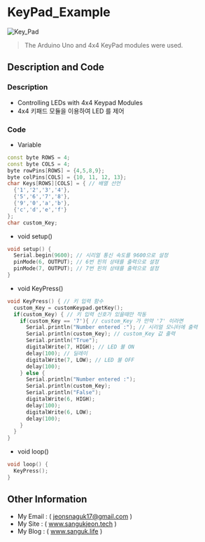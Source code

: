 # KeyPad_Example
![Key_Pad](https://user-images.githubusercontent.com/77006916/124345192-74153100-dc12-11eb-9128-10ab89d7bc2c.jpg)
> The Arduino Uno and 4x4 KeyPad modules were used.
## Description and Code
### Description
+ Controlling LEDs with 4x4 Keypad Modules
+ 4x4 키패드 모듈을 이용하여 LED 를 제어
### Code
+ Variable
```c++
const byte ROWS = 4;
const byte COLS = 4;
byte rowPins[ROWS] = {4,5,8,9};
byte colPins[COLS] = {10, 11, 12, 13};
char Keys[ROWS][COLS] = { // 배열 선언
  {'1','2','3','4'},
  {'5','6','7','8'},
  {'9','0','a','b'},
  {'c','d','e','f'}
};
char custom_Key; 
```
+ void setup() 
```c++
void setup() { 
  Serial.begin(9600); // 시리얼 통신 속도를 9600으로 설정
  pinMode(6, OUTPUT); // 6번 핀의 상태를 출력으로 설정
  pinMode(7, OUTPUT); // 7번 핀의 상태를 출력으로 설정
}
```
+ void KeyPress()
```c++
void KeyPress() { // 키 입력 함수
  custom_Key = customKeypad.getKey();
  if(custom_Key) { // 키 입력 신호가 있을때만 작동
    if(custom_Key == '7'){ // custom_Key 가 만약 '7' 이라면
      Serial.println("Number entered :"); // 시리얼 모니터에 출력
      Serial.println(custom_Key); // custom_Key 값 출력
      Serial.println("True"); 
      digitalWrite(7, HIGH); // LED 불 ON
      delay(100); // 딜레이 
      digitalWrite(7, LOW); // LED 불 OFF
      delay(100);
    } else {
      Serial.println("Number entered :");
      Serial.println(custom_Key);
      Serial.println("False");
      digitalWrite(6, HIGH);
      delay(100);         
      digitalWrite(6, LOW);
      delay(100);
    }
  }
}
```
+ void loop()
```c++
void loop() {
  KeyPress();
}
```
## Other Information
+ My Email : ( jeonsnaguk17@gmail.com )
+ My Site : ( www.sangukjeon.tech )
+ My Blog : ( www.sanguk.life )
